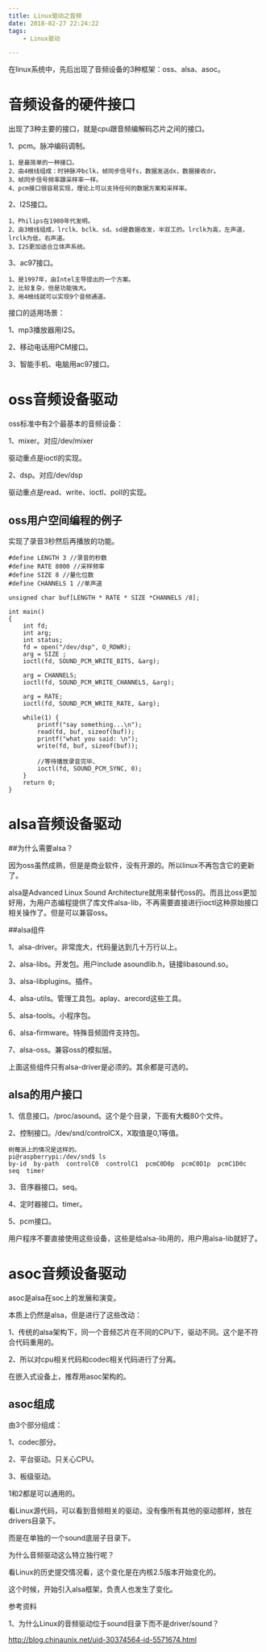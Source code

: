 ```yaml
---
title: Linux驱动之音频
date: 2018-02-27 22:24:22
tags:
	- Linux驱动

---
```




在linux系统中，先后出现了音频设备的3种框架：oss、alsa、asoc。



# 音频设备的硬件接口

出现了3种主要的接口，就是cpu跟音频编解码芯片之间的接口。

1、pcm。脉冲编码调制。

```
1、是最简单的一种接口。
2、由4根线组成：时钟脉冲bclk，帧同步信号fs，数据发送dx，数据接收dr。
3、帧同步信号频率跟采样率一样。
4、pcm接口很容易实现，理论上可以支持任何的数据方案和采样率。
```

2、I2S接口。

```
1、Philips在1980年代发明。
2、由3根线组成，lrclk、bclk、sd。sd是数据收发，半双工的。lrclk为高，左声道，lrclk为低，右声道。
3、I2S更加适合立体声系统。
```

3、ac97接口。

```
1、是1997年，由Intel主导提出的一个方案。
2、比较复杂，但是功能强大。
3、用4根线就可以实现9个音频通道。
```

接口的适用场景：

1、mp3播放器用I2S。

2、移动电话用PCM接口。

3、智能手机、电脑用ac97接口。



# oss音频设备驱动

oss标准中有2个最基本的音频设备：

1、mixer。对应/dev/mixer

驱动重点是ioctl的实现。

2、dsp。对应/dev/dsp

驱动重点是read、write、ioctl、poll的实现。

## oss用户空间编程的例子

实现了录音3秒然后再播放的功能。

```
#define LENGTH 3 //录音的秒数
#define RATE 8000 //采样频率
#define SIZE 8 //量化位数
#define CHANNELS 1 //单声道

unsigned char buf[LENGTH * RATE * SIZE *CHANNELS /8];

int main()
{
    int fd;
    int arg;
    int status;
    fd = open("/dev/dsp", O_RDWR);
    arg = SIZE ;
    ioctl(fd, SOUND_PCM_WRITE_BITS, &arg);
    
    arg = CHANNELS;
    ioctl(fd, SOUND_PCM_WRITE_CHANNELS, &arg);
    
    arg = RATE;
    ioctl(fd, SOUND_PCM_WRITE_RATE, &arg);
    
    while(1) {
        printf("say something...\n");
        read(fd, buf, sizeof(buf));
        printf("what you said: \n");
        write(fd, buf, sizeof(buf));
        
        //等待播放录音完毕、
        ioctl(fd, SOUND_PCM_SYNC, 0);
    }
    return 0;
}
```



# alsa音频设备驱动

##为什么需要alsa？

因为oss虽然成熟，但是是商业软件，没有开源的。所以linux不再包含它的更新了。

alsa是Advanced Linux Sound Architecture就用来替代oss的。而且比oss更加好用，为用户态编程提供了库文件alsa-lib，不再需要直接进行ioctl这种原始接口相关操作了。但是可以兼容oss。



##alsa组件

1、alsa-driver。非常庞大，代码量达到几十万行以上。

2、alsa-libs。开发包。用户include asoundlib.h，链接libasound.so。

3、alsa-libplugins。插件。

4、alsa-utils。管理工具包。aplay、arecord这些工具。

5、alsa-tools。小程序包。

6、alsa-firmware。特殊音频固件支持包。

7、alsa-oss。兼容oss的模拟层。

上面这些组件只有alsa-driver是必须的。其余都是可选的。



## alsa的用户接口

1、信息接口。/proc/asound。这个是个目录，下面有大概80个文件。

2、控制接口。/dev/snd/controlCX，X取值是0,1等值。

```
树莓派上的情况是这样的。
pi@raspberrypi:/dev/snd$ ls
by-id  by-path  controlC0  controlC1  pcmC0D0p  pcmC0D1p  pcmC1D0c  seq  timer
```

3、音序器接口。seq。

4、定时器接口。timer。

5、pcm接口。

用户程序不要直接使用这些设备，这些是给alsa-lib用的，用户用alsa-lib就好了。



# asoc音频设备驱动

asoc是alsa在soc上的发展和演变。

本质上仍然是alsa，但是进行了这些改动：

1、传统的alsa架构下，同一个音频芯片在不同的CPU下，驱动不同。这个是不符合代码重用的。

2、所以对cpu相关代码和codec相关代码进行了分离。

在嵌入式设备上，推荐用asoc架构的。



## asoc组成

由3个部分组成：

1、codec部分。

2、平台驱动。只关心CPU。

3、板级驱动。

1和2都是可以通用的。



看Linux源代码，可以看到音频相关的驱动，没有像所有其他的驱动那样，放在drivers目录下。

而是在单独的一个sound底层子目录下。

为什么音频驱动这么特立独行呢？

看Linux的历史提交情况看，这个变化是在内核2.5版本开始变化的。

这个时候，开始引入alsa框架，负责人也发生了变化。





参考资料

1、为什么Linux的音频驱动位于sound目录下而不是driver/sound？

http://blog.chinaunix.net/uid-30374564-id-5571674.html